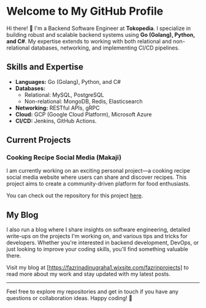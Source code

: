 # Welcome to My GitHub Profile

Hi there! 👋 I'm a Backend Software Engineer at **Tokopedia**. I specialize in building robust and scalable backend systems using **Go (Golang), Python, and C#**. My expertise extends to working with both relational and non-relational databases, networking, and implementing CI/CD pipelines.

## Skills and Expertise

- **Languages:** Go (Golang), Python, and C#
- **Databases:** 
  - Relational: MySQL, PostgreSQL
  - Non-relational: MongoDB, Redis, Elasticsearch
- **Networking:** RESTful APIs, gRPC
- **Cloud:** GCP (Google Cloud Platform), Microsoft Azure
- **CI/CD:** Jenkins, GitHub Actions.

## Current Projects

### Cooking Recipe Social Media (Makaji)

I am currently working on an exciting personal project—a cooking recipe social media website where users can share and discover recipes. This project aims to create a community-driven platform for food enthusiasts.

You can check out the repository for this project [here](https://github.com/eifzed/joona).


## My Blog

I also run a blog where I share insights on software engineering, detailed write-ups on the projects I'm working on, and various tips and tricks for developers. Whether you're interested in backend development, DevOps, or just looking to improve your coding skills, you'll find something valuable there.

Visit my blog at [https://fazrinadinugraha1.wixsite.com/fazrinprojects] to read more about my work and stay updated with my latest posts.

---

Feel free to explore my repositories and get in touch if you have any questions or collaboration ideas. Happy coding! 🚀
